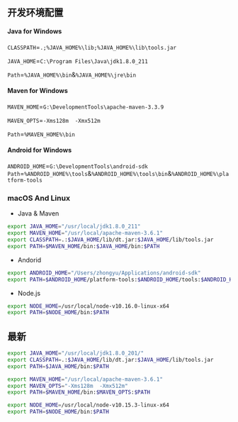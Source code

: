 ## 开发环境配置

#### Java for Windows
`CLASSPATH`=`.;%JAVA_HOME%\lib;%JAVA_HOME%\lib\tools.jar`

`JAVA_HOME`=`C:\Program Files\Java\jdk1.8.0_211`

`Path`=`%JAVA_HOME%\bin`&`%JAVA_HOME%\jre\bin`

#### Maven for Windows
`MAVEN_HOME`=`G:\DevelopmentTools\apache-maven-3.3.9`

`MAVEN_OPTS`=`-Xms128m  -Xmx512m`

`Path`=`%MAVEN_HOME%\bin`

#### Android for Windows
`ANDROID_HOME`=`G:\DevelopmentTools\android-sdk`
`Path`=`%ANDROID_HOME%\tools`&`%ANDROID_HOME%\tools\bin`&`%ANDROID_HOME%\platform-tools`

### macOS And Linux ###

- Java & Maven
```bash
export JAVA_HOME="/usr/local/jdk1.8.0_211"
export MAVEN_HOME="/usr/local/apache-maven-3.6.1"
export CLASSPATH=.:$JAVA_HOME/lib/dt.jar:$JAVA_HOME/lib/tools.jar
export PATH=$MAVEN_HOME/bin:$JAVA_HOME/bin:$PATH
```

- Andorid
```bash
export ANDROID_HOME="/Users/zhongyu/Applications/android-sdk"
export PATH=$ANDROID_HOME/platform-tools:$ANDROID_HOME/tools:$ANDROID_HOME/tools/bin:$PATH
```

- Node.js
```bash
export NODE_HOME=/usr/local/node-v10.16.0-linux-x64
export PATH=$NODE_HOME/bin:$PATH
```

## 最新
```bash
export JAVA_HOME="/usr/local/jdk1.8.0_201/"
export CLASSPATH=.:$JAVA_HOME/lib/dt.jar:$JAVA_HOME/lib/tools.jar
export PATH=$JAVA_HOME/bin:$PATH

export MAVEN_HOME="/usr/local/apache-maven-3.6.1"
export MAVEN_OPTS="-Xms128m  -Xmx512m"
export PATH=$MAVEN_HOME/bin:$MAVEN_OPTS:$PATH

export NODE_HOME=/usr/local/node-v10.15.3-linux-x64
export PATH=$NODE_HOME/bin:$PATH
```
